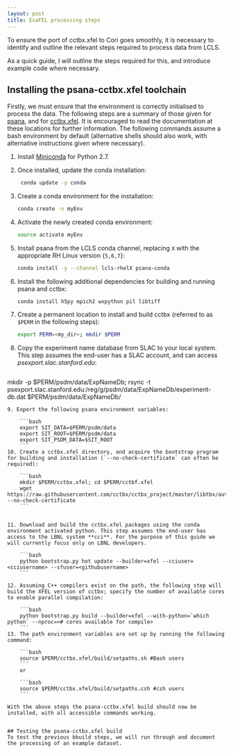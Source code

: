 ```yaml
---
layout: post
title: ExaFEL processing steps
---
```



To ensure the port of cctbx.xfel to Cori goes smoothly, it is necessary to identify and outline the relevant steps required to process data from LCLS.

As a quick guide, I will outline the steps required for this, and introduce example code where necessary.

## Installing the psana-cctbx.xfel toolchain

Firstly, we must ensure that the environment is correctly initialised to process the data. The following steps are a summary of those given for [psana](https://confluence.slac.stanford.edu/display/PSDM/Offsite+Installation#OffsiteInstallation-InstallationofaSingleCondaEnvironment), and for [cctbx.xfel](http://viper.lbl.gov/cctbx.xfel/index.php/Installation). It is encouraged to read the documentation at these locations for further information. The following commands assume a bash environment by default (alternative shells should also work, with alternative instructions given where necessary).

1. Install [Miniconda](https://conda.io/miniconda.html) for Python 2.7.
2. Once installed, update the conda installation: 

    ```bash
     conda update -y conda 
     ```
     
3. Create a conda environment for the installation:
 
    ```bash
    conda create -n myEnv 
    ```
    
4. Activate the newly created conda environment:
 
    ```bash
    source activate myEnv 
    ```
    
5. Install psana from the LCLS conda channel, replacing `X` with the appropriate RH Linux version {`5,6,7`}: 

    ```bash
    conda install -y --channel lcls-rhelX psana-conda
    ```
    
6. Install the following additional dependencies for building and running psana and cctbx:
    
    ```
    conda install h5py mpich2 wxpython pil libtiff
    ```
    
7. Create a permanent location to install and build cctbx (referred to as `$PERM` in the following steps): 
 
    ```bash
    export PERM=<my_dir>; mkdir $PERM
    ```
    
    
8. Copy the experiment name database from SLAC to your local system. This step assumes the end-user has a SLAC account, and can access *psexport.slac.stanford.edu*:

    ```bash
mkdir -p $PERM/psdm/data/ExpNameDb;
rsync -t psexport.slac.stanford.edu:/reg/g/psdm/data/ExpNameDb/experiment-db.dat $PERM/psdm/data/ExpNameDb/
```
9. Export the following psana environment variables:

    ```bash
    export SIT_DATA=$PERM/psdm/data
    export SIT_ROOT=$PERM/psdm/data
    export SIT_PSDM_DATA=$SIT_ROOT
    ```
10. Create a cctbx.xfel directory, and acquire the bootstrap program for building and installation (`--no-check-certificate` can often be required): 
 
    ```bash 
    mkdir $PERM/cctbx.xfel; cd $PERM/cctbf.xfel
    wget https://raw.githubusercontent.com/cctbx/cctbx_project/master/libtbx/auto_build/bootstrap.py --no-check-certificate
    ```

    
11. Download and build the cctbx.xfel packages using the conda environment activated python. This step assumes the end-user has access to the LBNL system **cci**. For the purpose of this guide we will currently focus only on LBNL developers.

    ```bash 
    python bootstrap.py hot update --builder=xfel --cciuser=<cciusername> --sfuser=<githubusername>
    ```

12. Assuming C++ compilers exist on the path, the following step will build the XFEL version of cctbx; specify the number of available cores to enable parallel compilation: 
 
    ```bash
    python bootstrap.py build --builder=xfel --with-python=`which python` --nproc=<# cores available for compile>
    ```
13. The path environment variables are set up by running the following command:
  
    ```bash
    source $PERM/cctbx.xfel/build/setpaths.sh #Bash users
    ``` 
    or
     
    ```bash
    source $PERM/cctbx.xfel/build/setpaths.csh #csh users
    ```

With the above steps the psana-cctbx.xfel build should now be installed, with all accessible commands working.


## Testing the psana-cctbx.xfel build
To test the previous bbuild steps, we will run through and document the processing of an example dataset.

